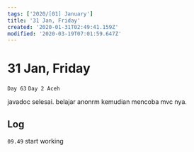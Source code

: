 ```yaml
---
tags: ['2020/[01] January']
title: '31 Jan, Friday'
created: '2020-01-31T02:49:41.159Z'
modified: '2020-03-19T07:01:59.647Z'
---
```


# 31 Jan, Friday

`Day 63`
`Day 2 Aceh`

javadoc selesai. belajar anonrm kemudian mencoba mvc nya.

## Log
`09.49` start working

